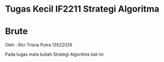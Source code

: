 # Tugas Kecil IF2211 Strategi Algoritma
# Brute 


Oleh : 
Rici Trisna Putra 13522026

Pada tugas mata kuliah Strategi Algoritma kali ini 
